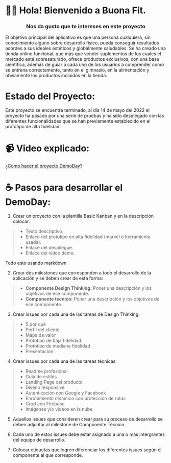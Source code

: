 # 👋🏼 Hola! Bienvenido a Buona Fit.

<h3 align="center"><strong>Nos da gusto que te intereses en este proyecto</strong></h3>

El objetivo principal del aplicativo es que una persona cualquiera, sin conocimiento alguno sobre desarrollo físico, pueda conseguir resultados acordes a sus ideales estéticos y globalmente saludables. Se ha creado una tienda online funcional, que más que vender suplementos de los cuales el mercado está sobresaturado, ofrece productos exclusivos, con una base científica, además de guiar a cada uno de los usuarios a comprender como se entrena correctamente, tanto en el gimnasio, en la alimentación y obviamente los productos incluidos en la tienda. 

# Estado del Proyecto:

Este proyecto se encuentra terminado, al día 14 de mayo del 2022 el proyecto ha pasado por una serie de pruebas y ha sido desplegado con las diferentes funcionalidades que se han previamente establecido en el prototipo de alta fidelidad.

# 📹 Video explicado:

[¿Como hacer el proyecto DemoDay?](https://drive.google.com/file/d/1kzQ5TuYc0NuIH6qGe5_Wr3Fnrjd5qKJp/view)

# ☕ Pasos para desarrollar el DemoDay:

1. Crear un proyecto con la plantilla Basic Kanban y en la descripción colocar:

>- Texto descriptivo.
>- Enlace del prototipo en alta fidelidad (marvel o herramienta usada).
>- Enlace del despliegue.
>- Enlace del video demo.

Todo esto usando markdown

2. Crear dos milestones que corresponden a todo el desarrollo de la aplicación y se deben crear de esta forma:

>- **Componente Design Thinking:** Poner una descripción y los objetivos de ese componente.
>- **Componente técnico:** Poner una descripción y los objetivos de ese componente.

3. Crear issues por cada una de las tareas de Design Thinking:

>- 5 por qué
>- Perfil del cliente
>- Mapa de valor
>- Prototipo de baja fidelidad
>- Prototipo de mediana fidelidad
>- Presentación

4. Crear issues por cada una de las tareas técnicas:

>- Readme profesional
>- Guía de estilos
>- Landing Page del producto
>- Diseño responsive
>- Autenticación con Google y Facebook
>- Enrutamiento dinámico con protección de rutas
>- Crud con Firebase
>- Imágenes y/o videos en la nube

5. Aquellos issues que consideren crear para su proceso de desarrollo se deben adjuntar al milestone de Componente Técnico.

6. Cada uno de estos issues debe estar asignado a una o más intergrantes del equipo de desarrollo. 

7. Colocar etiquetas que logren diferenciar los diferentes issues según el componente al que corresponde.
